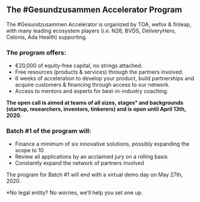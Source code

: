 ## The #Gesundzusammen Accelerator Program

The #Gesundzusammen Accelerator is organized by TOA, wefox & finleap, with many leading ecosystem players (i.e. N26, BVDS, DeliveryHero, Celonis, Ada Health) supporting.

### The program offers:

- €20,000 of equity-free capital, no strings attached.
- Free resources (products & services) through the partners involved.
- 6 weeks of acceleration to develop your product, build partnerships and acquire customers & financing through access to our network.
- Access to mentors and experts for best-in-industry coaching.

**The open call is aimed at teams of all sizes, stages° and backgrounds (startup, researchers, inventors, tinkerers) and is open until April 13th, 2020.**

### Batch #1 of the program will:

- Finance a minimum of six innovative solutions, possibly expanding the scope to 10
- Review all applications by an acclaimed jury on a rolling basis
- Constantly expand the network of partners involved

The program for Batch #1 will end with a virtual demo day on May 27th, 2020.

\*No legal entity? No worries, we’ll help you set one up.
